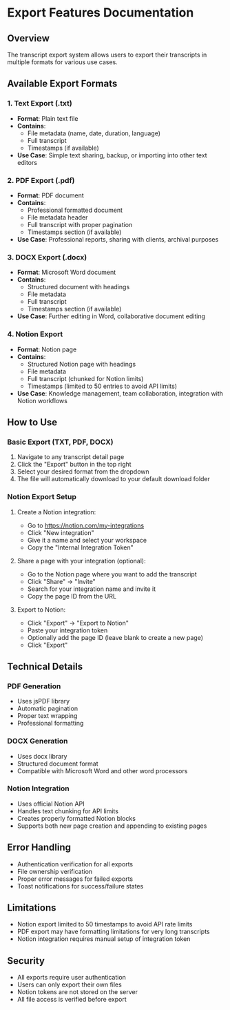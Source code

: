# Export Features Documentation

## Overview
The transcript export system allows users to export their transcripts in multiple formats for various use cases.

## Available Export Formats

### 1. Text Export (.txt)
- **Format**: Plain text file
- **Contains**: 
  - File metadata (name, date, duration, language)
  - Full transcript
  - Timestamps (if available)
- **Use Case**: Simple text sharing, backup, or importing into other text editors

### 2. PDF Export (.pdf)
- **Format**: PDF document
- **Contains**:
  - Professional formatted document
  - File metadata header
  - Full transcript with proper pagination
  - Timestamps section (if available)
- **Use Case**: Professional reports, sharing with clients, archival purposes

### 3. DOCX Export (.docx)
- **Format**: Microsoft Word document
- **Contains**:
  - Structured document with headings
  - File metadata
  - Full transcript
  - Timestamps section (if available)
- **Use Case**: Further editing in Word, collaborative document editing

### 4. Notion Export
- **Format**: Notion page
- **Contains**:
  - Structured Notion page with headings
  - File metadata
  - Full transcript (chunked for Notion limits)
  - Timestamps (limited to 50 entries to avoid API limits)
- **Use Case**: Knowledge management, team collaboration, integration with Notion workflows

## How to Use

### Basic Export (TXT, PDF, DOCX)
1. Navigate to any transcript detail page
2. Click the "Export" button in the top right
3. Select your desired format from the dropdown
4. The file will automatically download to your default download folder

### Notion Export Setup
1. Create a Notion integration:
   - Go to https://notion.com/my-integrations
   - Click "New integration"
   - Give it a name and select your workspace
   - Copy the "Internal Integration Token"

2. Share a page with your integration (optional):
   - Go to the Notion page where you want to add the transcript
   - Click "Share" → "Invite"
   - Search for your integration name and invite it
   - Copy the page ID from the URL

3. Export to Notion:
   - Click "Export" → "Export to Notion"
   - Paste your integration token
   - Optionally add the page ID (leave blank to create a new page)
   - Click "Export"

## Technical Details

### PDF Generation
- Uses jsPDF library
- Automatic pagination
- Proper text wrapping
- Professional formatting

### DOCX Generation
- Uses docx library
- Structured document format
- Compatible with Microsoft Word and other word processors

### Notion Integration
- Uses official Notion API
- Handles text chunking for API limits
- Creates properly formatted Notion blocks
- Supports both new page creation and appending to existing pages

## Error Handling
- Authentication verification for all exports
- File ownership verification
- Proper error messages for failed exports
- Toast notifications for success/failure states

## Limitations
- Notion export limited to 50 timestamps to avoid API rate limits
- PDF export may have formatting limitations for very long transcripts
- Notion integration requires manual setup of integration token

## Security
- All exports require user authentication
- Users can only export their own files
- Notion tokens are not stored on the server
- All file access is verified before export
